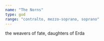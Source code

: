 ```yaml
---
name: "The Norns"
type: god
range: "contralto, mezzo-soprano, soprano"
---
```


the weavers of fate, daughters of Erda